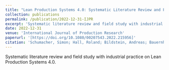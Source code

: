 ```yaml
---
title: "Lean Production Systems 4.0: Systematic Literature Review and Field Study on the Digital Transformation of Methods and Tools (accepted)"
collection: publications
permalink: /publication/2022-12-31-IJPR
excerpt: 'Systematic literature review and field study with industrial practice on Lean Production Systems 4.0.'
date: 2022-12-31
venue: 'International Journal of Production Research'
paperurl: '[https://doi.org/10.1080/00207543.2022.215956]'
citation: 'Schumacher, Simon; Hall, Roland; Bildstein, Andreas; Bauernhansl, Thomas (2022). &quot;Lean Production Systems 4.0: Systematic Literature Review and Field Study on the Digital Transformation of Methods and Tools (accepted)&quot; <i>International Journal of Production Research</i>. (2022).'
---
```

Systematic literature review and field study with industrial practice on Lean Production Systems 4.0.
